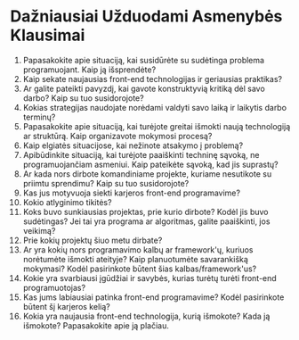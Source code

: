 ﻿# Dažniausiai Užduodami Asmenybės Klausimai

1.    Papasakokite apie situaciją, kai susidūrėte su sudėtinga problema programuojant. Kaip ją išsprendėte?
2.   Kaip sekate naujausias front-end technologijas ir geriausias praktikas?
3.   Ar galite pateikti pavyzdį, kai gavote konstruktyvią kritiką dėl savo darbo? Kaip su tuo susidorojote?
4.   Kokias strategijas naudojate norėdami valdyti savo laiką ir laikytis darbo terminų?
5.   Papasakokite apie situaciją, kai turėjote greitai išmokti naują technologiją ar struktūrą. Kaip organizavote mokymosi procesą?
6.   Kaip elgiatės situacijose, kai nežinote atsakymo į problemą?
7.   Apibūdinkite situaciją, kai turėjote paaiškinti techninę sąvoką, ne programuojančiam asmeniui. Kaip pateikėte sąvoką, kad jis suprastų?
8.   Ar kada nors dirbote komandiniame projekte, kuriame nesutikote su priimtu sprendimu? Kaip su tuo susidorojote?
9.   Kas jus motyvuoja siekti karjeros front-end programavime?
10.   Kokio atlyginimo tikitės?
11.   Koks buvo sunkiausias projektas, prie kurio dirbote? Kodėl jis buvo sudėtingas? Jei tai yra programa ar algoritmas, galite paaiškinti, jos veikimą?
12.   Prie kokių projektų šiuo metu dirbate?
13.   Ar yra kokių nors programavimo kalbų ar framework'ų, kuriuos norėtumėte išmokti ateityje? Kaip planuotumėte savarankišką mokymasi? Kodėl pasirinkote būtent šias kalbas/framework'us?
14.   Kokie yra svarbiausi įgūdžiai ir savybės, kurias turėtų turėti front-end programuotojas?
15.   Kas jums labiausiai patinka front-end programavime? Kodėl pasirinkote būtent šį karjeros kelią?
16.   Kokia yra naujausia front-end technologija, kurią išmokote? Kada ją išmokote? Papasakokite apie ją plačiau.
